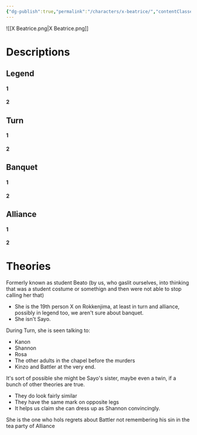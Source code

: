 ```yaml
---
{"dg-publish":true,"permalink":"/characters/x-beatrice/","contentClasses":"center-headings blue-truth red-links red-truth","created":"2025-02-27T17:44:13.503+01:00","updated":"2025-03-17T15:31:18.991+01:00"}
---
```



![[X Beatrice.png\|X Beatrice.png]]
# Descriptions

## Legend
#### 1
#### 2
## Turn
#### 1
#### 2
## Banquet
#### 1
#### 2
## Alliance
#### 1
#### 2
# Theories

Formerly known as student Beato (by us, who gaslit ourselves, into thinking that was a student costume or somethign and then were not able to stop calling her that) 

- She is the 19th person X on Rokkenjima, at least in turn and alliance, possibly in legend too, we aren't sure about banquet.
- She isn't Sayo.

During Turn, she is seen talking to:
- Kanon
- Shannon
- Rosa
- The other adults in the chapel before the murders
- Kinzo and Battler at the very end.

It's sort of possible she might be Sayo's sister, maybe even a twin, if a bunch of other theories are true.
- They do look fairly similar
- They have the same mark on opposite legs
- It helps us claim she can dress up as Shannon convincingly.

She is the one who hols regrets about Battler not remembering his sin in the tea party of Alliance